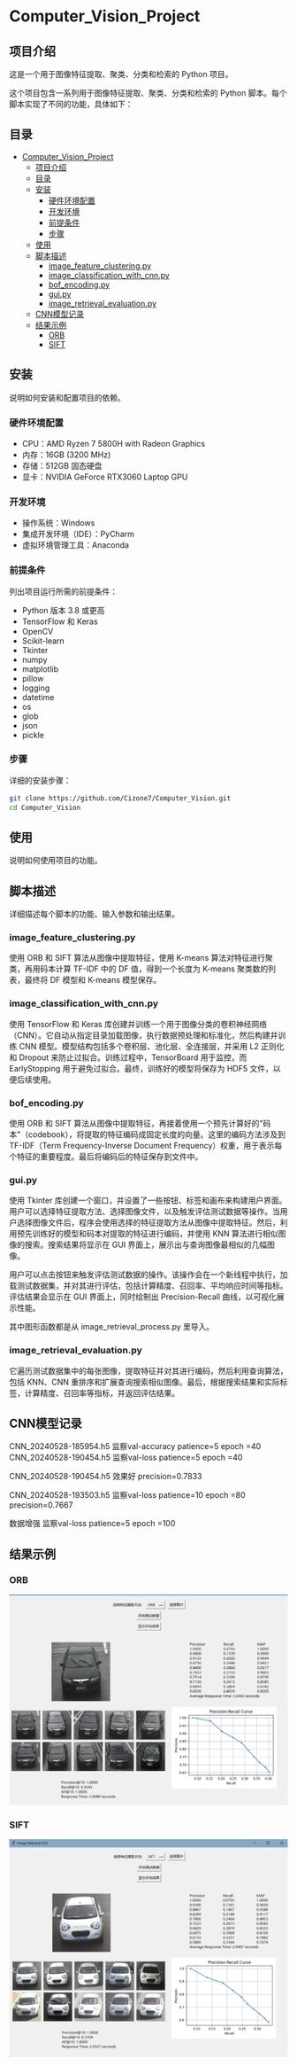 # Computer_Vision_Project

## 项目介绍

这是一个用于图像特征提取、聚类、分类和检索的 Python 项目。

这个项目包含一系列用于图像特征提取、聚类、分类和检索的 Python 脚本。每个脚本实现了不同的功能，具体如下：

## 目录

- [Computer\_Vision\_Project](#computer_vision_project)
  - [项目介绍](#项目介绍)
  - [目录](#目录)
  - [安装](#安装)
    - [硬件环境配置](#硬件环境配置)
    - [开发环境](#开发环境)
    - [前提条件](#前提条件)
    - [步骤](#步骤)
  - [使用](#使用)
  - [脚本描述](#脚本描述)
    - [image\_feature\_clustering.py](#image_feature_clusteringpy)
    - [image\_classification\_with\_cnn.py](#image_classification_with_cnnpy)
    - [bof\_encoding.py](#bof_encodingpy)
    - [gui.py](#guipy)
    - [image\_retrieval\_evaluation.py](#image_retrieval_evaluationpy)
  - [CNN模型记录](#cnn模型记录)
  - [结果示例](#结果示例)
    - [ORB](#orb)
    - [SIFT](#sift)

## 安装

说明如何安装和配置项目的依赖。
### 硬件环境配置

- CPU：AMD Ryzen 7 5800H with Radeon Graphics
- 内存：16GB (3200 MHz)
- 存储：512GB 固态硬盘
- 显卡：NVIDIA GeForce RTX3060 Laptop GPU

### 开发环境

- 操作系统：Windows
- 集成开发环境（IDE）：PyCharm
- 虚拟环境管理工具：Anaconda

### 前提条件

列出项目运行所需的前提条件：

- Python 版本 3.8 或更高
- TensorFlow 和 Keras
- OpenCV
- Scikit-learn
- Tkinter
- numpy
- matplotlib
- pillow
- logging
- datetime
- os
- glob
- json
- pickle

### 步骤

详细的安装步骤：

```bash
git clone https://github.com/Cizone7/Computer_Vision.git
cd Computer_Vision
```

## 使用

说明如何使用项目的功能。



## 脚本描述

详细描述每个脚本的功能、输入参数和输出结果。

### image_feature_clustering.py
使用 ORB 和 SIFT 算法从图像中提取特征，使用 K-means 算法对特征进行聚类，再用码本计算 TF-IDF 中的 DF 值，得到一个长度为 K-means 聚类数的列表，最终将 DF 模型和 K-means 模型保存。

### image_classification_with_cnn.py
使用 TensorFlow 和 Keras 库创建并训练一个用于图像分类的卷积神经网络（CNN）。它自动从指定目录加载图像，执行数据预处理和标准化，然后构建并训练 CNN 模型。模型结构包括多个卷积层、池化层、全连接层，并采用 L2 正则化和 Dropout 来防止过拟合。训练过程中，TensorBoard 用于监控，而 EarlyStopping 用于避免过拟合。最终，训练好的模型将保存为 HDF5 文件，以便后续使用。

### bof_encoding.py
使用 ORB 和 SIFT 算法从图像中提取特征，再接着使用一个预先计算好的"码本"（codebook），将提取的特征编码成固定长度的向量。这里的编码方法涉及到 TF-IDF（Term Frequency-Inverse Document Frequency）权重，用于表示每个特征的重要程度。最后将编码后的特征保存到文件中。

### gui.py
使用 Tkinter 库创建一个窗口，并设置了一些按钮、标签和画布来构建用户界面。用户可以选择特征提取方法、选择图像文件，以及触发评估测试数据等操作。当用户选择图像文件后，程序会使用选择的特征提取方法从图像中提取特征。然后，利用预先训练好的模型和码本对提取的特征进行编码，并使用 KNN 算法进行相似图像的搜索。搜索结果将显示在 GUI 界面上，展示出与查询图像最相似的几幅图像。

用户可以点击按钮来触发评估测试数据的操作。该操作会在一个新线程中执行，加载测试数据集，并对其进行评估，包括计算精度、召回率、平均响应时间等指标。评估结果会显示在 GUI 界面上，同时绘制出 Precision-Recall 曲线，以可视化展示性能。

其中图形函数都是从 image_retrieval_process.py 里导入。

### image_retrieval_evaluation.py
它遍历测试数据集中的每张图像，提取特征并对其进行编码，然后利用查询算法，包括 KNN、CNN 重排序和扩展查询搜索相似图像。最后，根据搜索结果和实际标签，计算精度、召回率等指标，并返回评估结果。

## CNN模型记录
CNN_20240528-185954.h5  监察val-accuracy patience=5 epoch =40
CNN_20240528-190454.h5  监察val-loss  patience=5 epoch =40

CNN_20240528-190454.h5 效果好 precision=0.7833

CNN_20240528-193503.h5 监察val-loss  patience=10 epoch =80 precision=0.7667

数据增强 监察val-loss  patience=5 epoch =100

## 结果示例
### ORB
![ORB效果图](Readme_image/image1.png)
### SIFT
![SIFT效果图](Readme_image/image2.png)